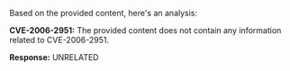Based on the provided content, here's an analysis:

**CVE-2006-2951:** The provided content does not contain any information related to CVE-2006-2951.

**Response:** UNRELATED